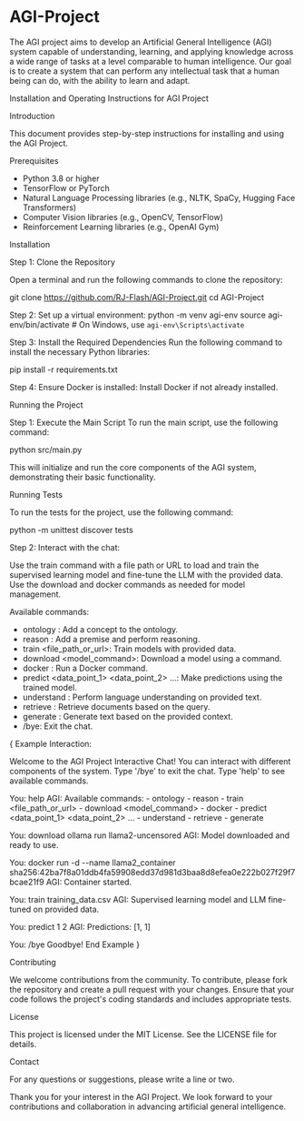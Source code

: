 # AGI-Project

The AGI project aims to develop an Artificial General Intelligence (AGI) system capable of understanding, learning, and applying knowledge across a wide range of tasks at a level comparable to human intelligence. Our goal is to create a system that can perform any intellectual task that a human being can do, with the ability to learn and adapt.

Installation and Operating Instructions for AGI Project

Introduction

This document provides step-by-step instructions for installing and using the AGI Project.

Prerequisites
- Python 3.8 or higher
- TensorFlow or PyTorch
- Natural Language Processing libraries (e.g., NLTK, SpaCy, Hugging Face Transformers)
- Computer Vision libraries (e.g., OpenCV, TensorFlow)
- Reinforcement Learning libraries (e.g., OpenAI Gym)

Installation

Step 1: Clone the Repository

Open a terminal and run the following commands to clone the repository:

git clone https://github.com/RJ-Flash/AGI-Project.git
cd AGI-Project

Step 2: Set up a virtual environment:
python -m venv agi-env
source agi-env/bin/activate  # On Windows, use `agi-env\Scripts\activate`

Step 3: Install the Required Dependencies
Run the following command to install the necessary Python libraries:

pip install -r requirements.txt

Step 4: Ensure Docker is installed:
Install Docker if not already installed.

Running the Project

Step 1: Execute the Main Script
To run the main script, use the following command:

python src/main.py

This will initialize and run the core components of the AGI system, demonstrating their basic functionality.

Running Tests

To run the tests for the project, use the following command:

python -m unittest discover tests

Step 2: Interact with the chat:

Use the train command with a file path or URL to load and train the supervised learning model and fine-tune the LLM with the provided data.
Use the download and docker commands as needed for model management.

Available commands:

 - ontology <concept> <description>: Add a concept to the ontology.
 - reason <premise>: Add a premise and perform reasoning.
 - train <file_path_or_url>: Train models with provided data.
 - download <model_command>: Download a model using a command.
 - docker <command>: Run a Docker command.
 - predict <data_point_1> <data_point_2> ...: Make predictions using the trained model.
 - understand <text>: Perform language understanding on provided text.
 - retrieve <query>: Retrieve documents based on the query.
 - generate <context>: Generate text based on the provided context.
 - /bye: Exit the chat.

{ Example Interaction:

Welcome to the AGI Project Interactive Chat!
You can interact with different components of the system.
Type '/bye' to exit the chat.
Type 'help' to see available commands.

You: help
AGI: Available commands:
     - ontology <concept> <description>
     - reason <premise>
     - train <file_path_or_url>
     - download <model_command>
     - docker <command>
     - predict <data_point_1> <data_point_2> ...
     - understand <text>
     - retrieve <query>
     - generate <context>

You: download ollama run llama2-uncensored
AGI: Model downloaded and ready to use.

You: docker run -d --name llama2_container sha256:42ba7f8a01ddb4fa59908edd37d981d3baa8d8efea0e222b027f29f7bcae21f9
AGI: Container started.

You: train training_data.csv
AGI: Supervised learning model and LLM fine-tuned on provided data.

You: predict 1 2
AGI: Predictions: [1, 1]

You: /bye
Goodbye!
End Example }

Contributing

We welcome contributions from the community. To contribute, please fork the repository and create a pull request with your changes. Ensure that your code follows the project's coding standards and includes appropriate tests.

License

This project is licensed under the MIT License. See the LICENSE file for details.

Contact

For any questions or suggestions, please write a line or two.

Thank you for your interest in the AGI Project. We look forward to your contributions and collaboration in advancing artificial general intelligence.
